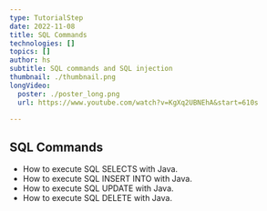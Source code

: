 ```yaml
---
type: TutorialStep
date: 2022-11-08
title: SQL Commands
technologies: []
topics: []
author: hs
subtitle: SQL commands and SQL injection
thumbnail: ./thumbnail.png
longVideo:
  poster: ./poster_long.png
  url: https://www.youtube.com/watch?v=KgXq2UBNEhA&start=610s

---
```


## SQL Commands

* How to execute SQL SELECTS with Java.
* How to execute SQL INSERT INTO with Java.
* How to execute SQL UPDATE with Java.
* How to execute SQL DELETE with Java.